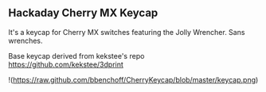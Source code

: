 ## Hackaday Cherry MX Keycap

It's a keycap for Cherry MX switches featuring the Jolly Wrencher. Sans wrenches.

Base keycap derived from kekstee's repo https://github.com/kekstee/3dprint

!(https://raw.github.com/bbenchoff/CherryKeycap/blob/master/keycap.png)
